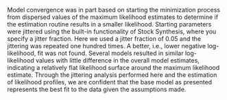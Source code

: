 Model convergence was in part based on starting the minimization process from dispersed values of the maximum likelihood estimates to determine if the estimation routine results in a smaller likelihood.
Starting parameters were jittered using the built-in functionality of Stock Synthesis, where you specify a jitter fraction.
Here we used a jitter fraction of 0.05 and the jittering was repeated one hundred times.
A better, i.e., lower negative log-likelihood, fit was not found.
Several models resulted in similar log-likelihood values with little difference in the overall model estimates, indicating a relatively flat likelihood surface around the maximum likelihood estimate.
Through the jittering analysis performed here and the estimation of likelihood profiles, we are confident that the base model as presented represents the best fit to the data given the assumptions made.
